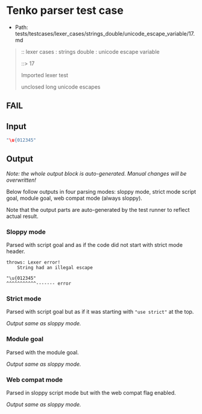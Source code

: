# Tenko parser test case

- Path: tests/testcases/lexer_cases/strings_double/unicode_escape_variable/17.md

> :: lexer cases : strings double : unicode escape variable
>
> ::> 17
>
> Imported lexer test
>
> unclosed long unicode escapes

## FAIL

## Input

`````js
"\u{012345"
`````

## Output

_Note: the whole output block is auto-generated. Manual changes will be overwritten!_

Below follow outputs in four parsing modes: sloppy mode, strict mode script goal, module goal, web compat mode (always sloppy).

Note that the output parts are auto-generated by the test runner to reflect actual result.

### Sloppy mode

Parsed with script goal and as if the code did not start with strict mode header.

`````
throws: Lexer error!
    String had an illegal escape

"\u{012345"
^^^^^^^^^^^------- error
`````

### Strict mode

Parsed with script goal but as if it was starting with `"use strict"` at the top.

_Output same as sloppy mode._

### Module goal

Parsed with the module goal.

_Output same as sloppy mode._

### Web compat mode

Parsed in sloppy script mode but with the web compat flag enabled.

_Output same as sloppy mode._
